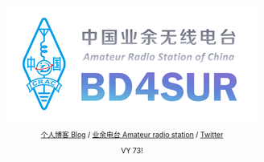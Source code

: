 <p align="center"><img src="callsign.png"></p>

<p align="center"><a href="https://mikukonai.com/">个人博客 Blog</a> / <a href="https://bd4sur.cc/">业余电台 Amateur radio station</a> / <a href="https://twitter.com/BD4SUR">Twitter</a></p>

<p align="center">VY 73!</a>
